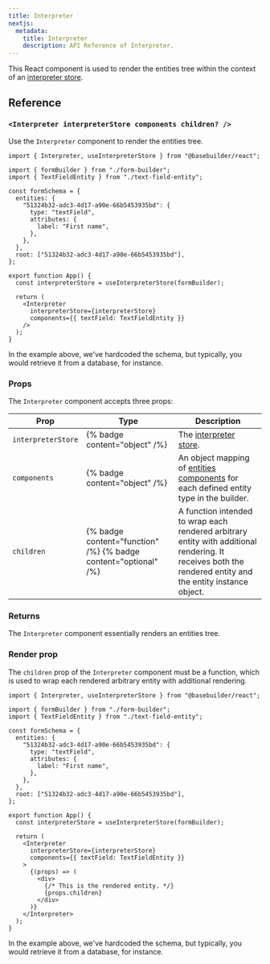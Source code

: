 ```yaml
---
title: Interpreter
nextjs:
  metadata:
    title: Interpreter
    description: API Reference of Interpreter.
---
```


This React component is used to render the entities tree within the context of an [interpreter store](/docs/api/react/use-interpreter-store).

## Reference

### `<Interpreter interpreterStore components children? />`

Use the `Interpreter` component to render the entities tree.

```tsx
import { Interpreter, useInterpreterStore } from "@basebuilder/react";

import { formBuilder } from "./form-builder";
import { TextFieldEntity } from "./text-field-entity";

const formSchema = {
  entities: {
    "51324b32-adc3-4d17-a90e-66b5453935bd": {
      type: "textField",
      attributes: {
        label: "First name",
      },
    },
  },
  root: ["51324b32-adc3-4d17-a90e-66b5453935bd"],
};

export function App() {
  const interpreterStore = useInterpreterStore(formBuilder);

  return (
    <Interpreter
      interpreterStore={interpreterStore}
      components={{ textField: TextFieldEntity }}
    />
  );
}
```

In the example above, we've hardcoded the schema, but typically, you would retrieve it from a database, for instance.

### Props

The `Interpreter` component accepts three props:

| Prop               | Type                                                            | Description                                                                                                                                                |
| ------------------ | --------------------------------------------------------------- | ---------------------------------------------------------------------------------------------------------------------------------------------------------- |
| `interpreterStore` | {% badge content="object" /%}                                   | The [interpreter store](/docs/api/react/use-interpreter-store).                                                                                            |
| `components`       | {% badge content="object" /%}                                   | An object mapping of [entities components](/docs/api/react/create-entity-component) for each defined entity type in the builder.                           |
| `children`         | {% badge content="function" /%} {% badge content="optional" /%} | A function intended to wrap each rendered arbitrary entity with additional rendering. It receives both the rendered entity and the entity instance object. |

### Returns

The `Interpreter` component essentially renders an entities tree.

### Render prop

The `children` prop of the `Interpreter` component must be a function, which is used to wrap each rendered arbitrary entity with additional rendering.

```tsx
import { Interpreter, useInterpreterStore } from "@basebuilder/react";

import { formBuilder } from "./form-builder";
import { TextFieldEntity } from "./text-field-entity";

const formSchema = {
  entities: {
    "51324b32-adc3-4d17-a90e-66b5453935bd": {
      type: "textField",
      attributes: {
        label: "First name",
      },
    },
  },
  root: ["51324b32-adc3-4d17-a90e-66b5453935bd"],
};

export function App() {
  const interpreterStore = useInterpreterStore(formBuilder);

  return (
    <Interpreter
      interpreterStore={interpreterStore}
      components={{ textField: TextFieldEntity }}
    >
      {(props) => (
        <div>
          {/* This is the rendered entity. */}
          {props.children}
        </div>
      )}
    </Interpreter>
  );
}
```

In the example above, we've hardcoded the schema, but typically, you would retrieve it from a database, for instance.
